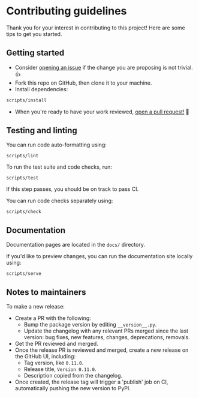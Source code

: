 # Contributing guidelines

Thank you for your interest in contributing to this project! Here are some tips to get you started.

## Getting started

- Consider [opening an issue](https://github.com/tartiflette/tartiflette-asgi/issues/new) if the change you are proposing is not trivial. :+1:
- Fork this repo on GitHub, then clone it to your machine.
- Install dependencies:

```bash
scripts/install
```

- When you're ready to have your work reviewed, [open a pull request!](https://github.com/tartiflette/tartiflette-asgi/compare) :rocket:

## Testing and linting

You can run code auto-formatting using:

```shell
scripts/lint
```

To run the test suite and code checks, run:

```shell
scripts/test
```

If this step passes, you should be on track to pass CI.

You can run code checks separately using:

```shell
scripts/check
```

## Documentation

Documentation pages are located in the `docs/` directory.

If you'd like to preview changes, you can run the documentation site locally using:

```shell
scripts/serve
```

## Notes to maintainers

To make a new release:

- Create a PR with the following:
  - Bump the package version by editing `__version__.py`.
  - Update the changelog with any relevant PRs merged since the last version: bug fixes, new features, changes, deprecations, removals.
- Get the PR reviewed and merged.
- Once the release PR is reviewed and merged, create a new release on the GitHub UI, including:
  - Tag version, like `0.11.0`.
  - Release title, `Version 0.11.0`.
  - Description copied from the changelog.
- Once created, the release tag will trigger a 'publish' job on CI, automatically pushing the new version to PyPI.
